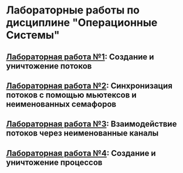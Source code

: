 # Лабораторные работы по дисциплине "Операционные Системы"


## [Лабораторная работа №1](https://github.com/Xofrio/OSlabs/tree/main/lab1): Создание и уничтожение потоков


## [Лабораторная работа №2](https://github.com/Xofrio/OSlabs/tree/main/lab2): Синхронизация потоков с помощью мьютексов и неименованных семафоров


## [Лабораторная работа №3](https://github.com/Xofrio/OSlabs/tree/main/lab3): Взаимодействие потоков через неименованные каналы


## [Лабораторная работа №4](https://github.com/Xofrio/OSlabs/tree/main/lab4): Создание и уничтожение процессов

